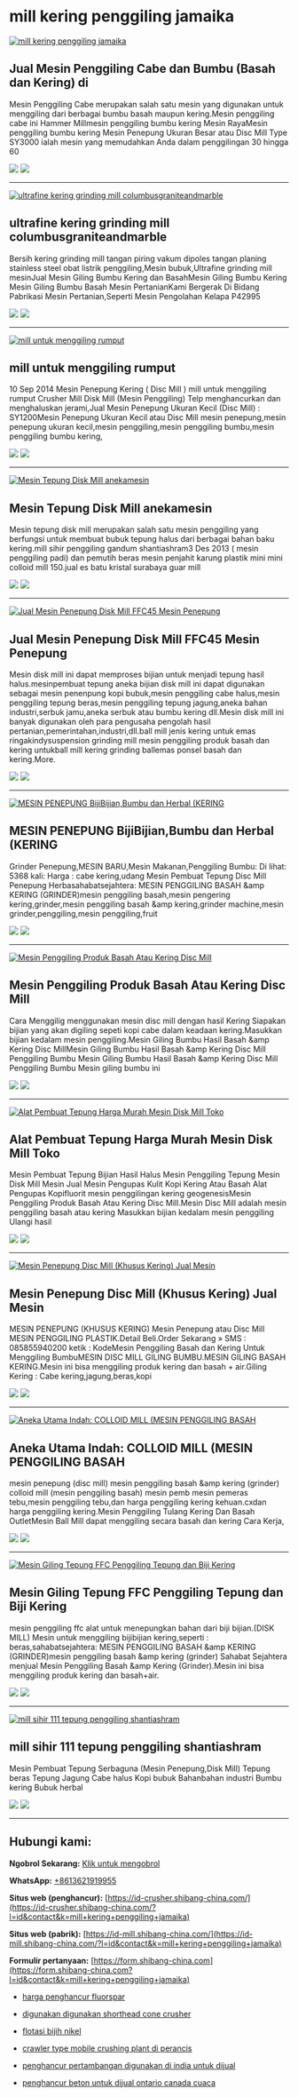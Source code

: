 # mill kering penggiling jamaika

<a href="https://swt.shibang-china.com/?l=id&img&k=mill+kering+penggiling+jamaika" target="_blank">![mill kering penggiling jamaika](http://static.shibang-china.com/all-800x300/258.jpg)</a>

## Jual Mesin Penggiling Cabe dan Bumbu (Basah dan Kering) di
Mesin Penggiling Cabe merupakan salah satu mesin yang digunakan untuk menggiling dari berbagai bumbu basah maupun kering.Mesin penggiling cabe ini Hammer Millmesin penggiling bumbu kering Mesin RayaMesin penggiling bumbu kering Mesin Penepung Ukuran Besar atau Disc Mill Type SY3000 ialah mesin yang memudahkan Anda dalam penggilingan 30 hingga 60


<a href="https://whatsapp.shibangsoft.com/WhatsApp.php" target="_blank" title="WhatsApp">![](http://static.shibang-china.com/icon/whatsapp.png)</a> <a href="https://swt.shibang-china.com/?l=id&icon&k=mill+kering+penggiling+jamaika" target="_blank">![](http://static.shibang-china.com/icon/chat-id.png)</a>

---

<a href="https://swt.shibang-china.com/?l=id&img&k=mill+kering+penggiling+jamaika" target="_blank">![ultrafine kering grinding mill columbusgraniteandmarble](http://static.shibang-china.com/all-800x300/1035.jpg)</a>

## ultrafine kering grinding mill columbusgraniteandmarble
Bersih kering grinding mill tangan piring vakum dipoles tangan planing stainless steel obat listrik penggiling,Mesin bubuk,Ultrafine grinding mill mesinJual Mesin Giling Bumbu Kering dan BasahMesin Giling Bumbu Kering Mesin Giling Bumbu Basah Mesin PertanianKami Bergerak Di Bidang Pabrikasi Mesin Pertanian,Seperti Mesin Pengolahan Kelapa P42995


<a href="https://whatsapp.shibangsoft.com/WhatsApp.php" target="_blank" title="WhatsApp">![](http://static.shibang-china.com/icon/whatsapp.png)</a> <a href="https://swt.shibang-china.com/?l=id&icon&k=mill+kering+penggiling+jamaika" target="_blank">![](http://static.shibang-china.com/icon/chat-id.png)</a>

---

<a href="https://swt.shibang-china.com/?l=id&img&k=mill+kering+penggiling+jamaika" target="_blank">![mill untuk menggiling rumput](http://static.shibang-china.com/all-800x300/1107.jpg)</a>

## mill untuk menggiling rumput
10 Sep 2014 Mesin Penepung Kering ( Disc Mill ) mill untuk menggiling rumput Crusher Mill Disk Mill (Mesin Penggiling) Telp menghancurkan dan menghaluskan jerami,Jual Mesin Penepung Ukuran Kecil (Disc Mill) : SY1200Mesin Penepung Ukuran Kecil atau Disc Mill mesin penepung,mesin penepung ukuran kecil,mesin penggiling,mesin penggiling bumbu,mesin penggiling bumbu kering,


<a href="https://whatsapp.shibangsoft.com/WhatsApp.php" target="_blank" title="WhatsApp">![](http://static.shibang-china.com/icon/whatsapp.png)</a> <a href="https://swt.shibang-china.com/?l=id&icon&k=mill+kering+penggiling+jamaika" target="_blank">![](http://static.shibang-china.com/icon/chat-id.png)</a>

---

<a href="https://swt.shibang-china.com/?l=id&img&k=mill+kering+penggiling+jamaika" target="_blank">![Mesin Tepung Disk Mill anekamesin](http://static.shibang-china.com/all-800x300/587.jpg)</a>

## Mesin Tepung Disk Mill anekamesin
Mesin tepung disk mill merupakan salah satu mesin penggiling yang berfungsi untuk membuat bubuk tepung halus dari berbagai bahan baku kering.mill sihir penggiling gandum shantiashram3 Des 2013 ( mesin penggiling padi) dan pemutih beras mesin penjahit karung plastik mini mini colloid mill 150.jual es batu kristal surabaya guar mill


<a href="https://whatsapp.shibangsoft.com/WhatsApp.php" target="_blank" title="WhatsApp">![](http://static.shibang-china.com/icon/whatsapp.png)</a> <a href="https://swt.shibang-china.com/?l=id&icon&k=mill+kering+penggiling+jamaika" target="_blank">![](http://static.shibang-china.com/icon/chat-id.png)</a>

---

<a href="https://swt.shibang-china.com/?l=id&img&k=mill+kering+penggiling+jamaika" target="_blank">![Jual Mesin Penepung Disk Mill FFC45 Mesin Penepung](http://static.shibang-china.com/all-800x300/103.jpg)</a>

## Jual Mesin Penepung Disk Mill FFC45 Mesin Penepung
Mesin disk mill ini dapat memproses bijian untuk menjadi tepung hasil halus.mesinpembuat tepung aneka bijian disk mill ini dapat digunakan sebagai mesin penenpung kopi bubuk,mesin penggiling cabe halus,mesin penggiling tepung beras,mesin penggiling tepung jagung,aneka bahan industri,serbuk jamu,aneka serbuk atau bumbu kering dll.Mesin disk mill ini banyak digunakan oleh para pengusaha pengolah hasil pertanian,pemerintahan,industri,dll.ball mill jenis kering untuk emas ringakindysuspension grinding mill mesin penggiling produk basah dan kering untukball mill kering grinding ballemas ponsel basah dan kering.More.


<a href="https://whatsapp.shibangsoft.com/WhatsApp.php" target="_blank" title="WhatsApp">![](http://static.shibang-china.com/icon/whatsapp.png)</a> <a href="https://swt.shibang-china.com/?l=id&icon&k=mill+kering+penggiling+jamaika" target="_blank">![](http://static.shibang-china.com/icon/chat-id.png)</a>

---

<a href="https://swt.shibang-china.com/?l=id&img&k=mill+kering+penggiling+jamaika" target="_blank">![MESIN PENEPUNG BijiBijian,Bumbu dan Herbal (KERING](http://static.shibang-china.com/all-800x300/365.jpg)</a>

## MESIN PENEPUNG BijiBijian,Bumbu dan Herbal (KERING
Grinder Penepung,MESIN BARU,Mesin Makanan,Penggiling Bumbu: Di lihat: 5368 kali: Harga : cabe kering,udang Mesin Pembuat Tepung Disc Mill Penepung Herbasahabatsejahtera: MESIN PENGGILING BASAH &amp KERING (GRINDER)mesin penggiling basah,mesin pengering kering,grinder,mesin penggiling basah &amp kering,grinder machine,mesin grinder,penggiling,mesin penggiling,fruit


<a href="https://whatsapp.shibangsoft.com/WhatsApp.php" target="_blank" title="WhatsApp">![](http://static.shibang-china.com/icon/whatsapp.png)</a> <a href="https://swt.shibang-china.com/?l=id&icon&k=mill+kering+penggiling+jamaika" target="_blank">![](http://static.shibang-china.com/icon/chat-id.png)</a>

---

<a href="https://swt.shibang-china.com/?l=id&img&k=mill+kering+penggiling+jamaika" target="_blank">![Mesin Penggiling Produk Basah Atau Kering Disc Mill](http://static.shibang-china.com/all-800x300/1017.jpg)</a>

## Mesin Penggiling Produk Basah Atau Kering Disc Mill
Cara Menggilig menggunakan mesin disc mill dengan hasil Kering Siapakan bijian yang akan digiling sepeti kopi cabe dalam keadaan kering.Masukkan bijian kedalam mesin penggiling.Mesin Giling Bumbu Hasil Basah &amp Kering Disc MillMesin Giling Bumbu Hasil Basah &amp Kering Disc Mill Penggiling Bumbu Mesin Giling Bumbu Hasil Basah &amp Kering Disc Mill Penggiling Bumbu Mesin giling bumbu ini


<a href="https://whatsapp.shibangsoft.com/WhatsApp.php" target="_blank" title="WhatsApp">![](http://static.shibang-china.com/icon/whatsapp.png)</a> <a href="https://swt.shibang-china.com/?l=id&icon&k=mill+kering+penggiling+jamaika" target="_blank">![](http://static.shibang-china.com/icon/chat-id.png)</a>

---

<a href="https://swt.shibang-china.com/?l=id&img&k=mill+kering+penggiling+jamaika" target="_blank">![Alat Pembuat Tepung Harga Murah Mesin Disk Mill Toko](http://static.shibang-china.com/all-800x300/1266.jpg)</a>

## Alat Pembuat Tepung Harga Murah Mesin Disk Mill Toko
Mesin Pembuat Tepung Bijian Hasil Halus Mesin Penggiling Tepung Mesin Disk Mill Mesin Jual Mesin Pengupas Kulit Kopi Kering Atau Basah Alat Pengupas Kopifluorit mesin penggilingan kering geogenesisMesin Penggiling Produk Basah Atau Kering Disc Mill.Mesin Disc Mill adalah mesin penggiling basah atau kering Masukkan bijian kedalam mesin penggiling Ulangi hasil


<a href="https://whatsapp.shibangsoft.com/WhatsApp.php" target="_blank" title="WhatsApp">![](http://static.shibang-china.com/icon/whatsapp.png)</a> <a href="https://swt.shibang-china.com/?l=id&icon&k=mill+kering+penggiling+jamaika" target="_blank">![](http://static.shibang-china.com/icon/chat-id.png)</a>

---

<a href="https://swt.shibang-china.com/?l=id&img&k=mill+kering+penggiling+jamaika" target="_blank">![Mesin Penepung Disc Mill (Khusus Kering) Jual Mesin](http://static.shibang-china.com/all-800x300/1507.jpg)</a>

## Mesin Penepung Disc Mill (Khusus Kering) Jual Mesin
MESIN PENEPUNG (KHUSUS KERING) Mesin Penepung atau Disc Mill MESIN PENGGILING PLASTIK.Detail Beli.Order Sekarang » SMS : 085855940200 ketik : KodeMesin Penggiling Basah dan Kering Untuk Menggiling BumbuMESIN DISC MILL GILING BUMBU.MESIN GILING BASAH KERING.Mesin ini bisa menggiling produk kering dan basah + air.Giling Kering : Cabe kering,jagung,beras,kopi


<a href="https://whatsapp.shibangsoft.com/WhatsApp.php" target="_blank" title="WhatsApp">![](http://static.shibang-china.com/icon/whatsapp.png)</a> <a href="https://swt.shibang-china.com/?l=id&icon&k=mill+kering+penggiling+jamaika" target="_blank">![](http://static.shibang-china.com/icon/chat-id.png)</a>

---

<a href="https://swt.shibang-china.com/?l=id&img&k=mill+kering+penggiling+jamaika" target="_blank">![Aneka Utama Indah: COLLOID MILL (MESIN PENGGILING BASAH](http://static.shibang-china.com/all-800x300/1107.jpg)</a>

## Aneka Utama Indah: COLLOID MILL (MESIN PENGGILING BASAH
mesin penepung (disc mill) mesin penggiling basah &amp kering (grinder) colloid mill (mesin penggiling basah) mesin pemb mesin pemeras tebu,mesin penggiling tebu,dan harga penggiling kering kehuan.cxdan harga penggiling kering.Mesin Penggiling Tulang Kering Dan Basah OutletMesin Ball Mill dapat menggiling secara basah dan kering Cara Kerja,


<a href="https://whatsapp.shibangsoft.com/WhatsApp.php" target="_blank" title="WhatsApp">![](http://static.shibang-china.com/icon/whatsapp.png)</a> <a href="https://swt.shibang-china.com/?l=id&icon&k=mill+kering+penggiling+jamaika" target="_blank">![](http://static.shibang-china.com/icon/chat-id.png)</a>

---

<a href="https://swt.shibang-china.com/?l=id&img&k=mill+kering+penggiling+jamaika" target="_blank">![Mesin Giling Tepung FFC Penggiling Tepung dan Biji Kering](http://static.shibang-china.com/all-800x300/300.jpg)</a>

## Mesin Giling Tepung FFC Penggiling Tepung dan Biji Kering
mesin penggiling ffc alat untuk menepungkan bahan dari biji bijian.(DISK MILL) Mesin untuk menggiling bijibijian kering,seperti : beras,sahabatsejahtera: MESIN PENGGILING BASAH &amp KERING (GRINDER)mesin penggiling basah &amp kering (grinder) Sahabat Sejahtera menjual Mesin Penggiling Basah &amp Kering (Grinder).Mesin ini bisa menggiling produk kering dan basah+air.


<a href="https://whatsapp.shibangsoft.com/WhatsApp.php" target="_blank" title="WhatsApp">![](http://static.shibang-china.com/icon/whatsapp.png)</a> <a href="https://swt.shibang-china.com/?l=id&icon&k=mill+kering+penggiling+jamaika" target="_blank">![](http://static.shibang-china.com/icon/chat-id.png)</a>

---

<a href="https://swt.shibang-china.com/?l=id&img&k=mill+kering+penggiling+jamaika" target="_blank">![mill sihir 111 tepung penggiling shantiashram](http://static.shibang-china.com/all-800x300/126.jpg)</a>

## mill sihir 111 tepung penggiling shantiashram
Mesin Pembuat Tepung Serbaguna (Mesin Penepung,Disk Mill) Tepung beras Tepung Jagung Cabe halus Kopi bubuk Bahanbahan industri Bumbu kering Bubuk herbal

<a href="https://whatsapp.shibangsoft.com/WhatsApp.php" target="_blank" title="WhatsApp">![](http://static.shibang-china.com/icon/whatsapp.png)</a> <a href="https://swt.shibang-china.com/?l=id&icon&k=mill+kering+penggiling+jamaika" target="_blank">![](http://static.shibang-china.com/icon/chat-id.png)</a>

---
## Hubungi kami:

**Ngobrol Sekarang:** [Klik untuk mengobrol](https://swt.shibang-china.com?l=id&contact&k=mill+kering+penggiling+jamaika)

**WhatsApp:**  [+8613621919955](https://whatsapp.shibangsoft.com/WhatsApp.php)

**Situs web (penghancur):** [https://id-crusher.shibang-china.com/](https://id-crusher.shibang-china.com/?l=id&contact&k=mill+kering+penggiling+jamaika)

**Situs web (pabrik):** [https://id-mill.shibang-china.com/](https://id-mill.shibang-china.com/?l=id&contact&k=mill+kering+penggiling+jamaika)

**Formulir pertanyaan:** [https://form.shibang-china.com](https://form.shibang-china.com?l=id&contact&k=mill+kering+penggiling+jamaika)

* [harga penghancur fluorspar](../27/harga%20penghancur%20fluorspar.md)

* [digunakan digunakan shorthead cone crusher](../18/digunakan%20digunakan%20shorthead%20cone%20crusher.md)

* [flotasi bijih nikel](../20/flotasi%20bijih%20nikel.md)

* [crawler type mobile crushing plant di perancis](../17/crawler%20type%20mobile%20crushing%20plant%20di%20perancis.md)

* [penghancur pertambangan digunakan di india untuk dijual](../25/penghancur%20pertambangan%20digunakan%20di%20india%20untuk%20dijual.md)

* [penghancur beton untuk dijual ontario canada cuaca](../27/penghancur%20beton%20untuk%20dijual%20ontario%20canada%20cuaca.md)